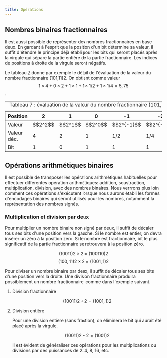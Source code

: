 ```yaml
---
title: Opérations
---
```

## Nombres binaires fractionnaires

Il est aussi possible de représenter des nombres fractionnaires en
base deux. En gardant à l'esprit que la position d'un bit détermine sa
valeur, il suffit d'étendre le principe déjà établi pour les bits qui
seront placés après la virgule qui sépare la partie entière de la
partie fractionnaire. Les indices de positions à droite de la virgule
seront négatifs.

Le tableau [7](#org473ef5b) donne par exemple le détail de l'évaluation
de la valeur du nombre fractionnaire (101,11)2. On obtient comme
valeur $$1 \times 4 + 0 \times 2 + 1 \times 1 + 1 \times 1/2 + 1
\times 1/4 = 5,75$$.

<table id="org473ef5b" border="2" cellspacing="0" cellpadding="6" rules="groups" frame="hsides">
<caption class="t-above"><span class="table-number">Tableau 7 :</span> évaluation de la valeur du nombre fractionnaire (101,11)2</caption>

<colgroup>
<col  class="org-left" />

<col  class="org-right" />

<col  class="org-right" />

<col  class="org-right" />

<col  class="org-right" />

<col  class="org-right" />
</colgroup>
<thead>
<tr>
<th scope="col" class="org-left">Position</th>
<th scope="col" class="org-right">2</th>
<th scope="col" class="org-right">1</th>
<th scope="col" class="org-right">0</th>
<th scope="col" class="org-right">-1</th>
<th scope="col" class="org-right">-2</th>
</tr>
</thead>

<tbody>
<tr>
<td class="org-left">Valeur</td>
<td class="org-right">$$2^2$$</td>
<td class="org-right">$$2^1$$</td>
<td class="org-right">$$2^0$$</td>
<td class="org-right">$$2^{-1}$$</td>
<td class="org-right">$$2^{-2}$$</td>
</tr>


<tr>
<td class="org-left">Valeur déc.</td>
<td class="org-right">4</td>
<td class="org-right">2</td>
<td class="org-right">1</td>
<td class="org-right">1/2</td>
<td class="org-right">1/4</td>
</tr>


<tr>
<td class="org-left">Bit</td>
<td class="org-right">1</td>
<td class="org-right">0</td>
<td class="org-right">1</td>
<td class="org-right">1</td>
<td class="org-right">1</td>
</tr>
</tbody>
</table>


<a id="orgc278ef2"></a>

## Opérations arithmétiques binaires

Il est possible de transposer les opérations arithmétiques habituelles
pour effectuer différentes opération arithmétiques: addition,
soustraction, multiplication, division, avec des nombres
binaires. Nous verrrons plus loin comment ces opérations s'exécutent
lorsque nous aurons établi les formes d'encodages binaires qui seront
utilisés pour les nombres, notamment la représentation des nombres
signés.


<a id="org7a3e7ae"></a>

### Multiplication et division par deux

Pour multiplier un nombre binaire non signé par deux, il suffit de
décaler tous ses bits d'une position vers la gauche. Si le nombre est
entier, on devra insérer un zéro à la position zéro. Si le nombre est
fractionnaire, bit le plus significatif de la partie fractionnaire se
retrouvera à la position zéro.

$$ (10011)2 \times 2 = (100110)2 $$
$$ (100,11)2 \times 2 = (1001,1)2 $$

Pour diviser un nombre binaire par deux, il suffit de décaler tous ses
bits d'une position vers la droite. Une division fractionnaire
produira possiblement un nombre fractionnaire, comme dans l'exemple
suivant.

1.  Division fractionnaire

    $$ (10011)2 \div 2 = (1001,1)2 $$

2.  Division entière

    Pour une division entière (sans fraction), on éliminera le bit qui
    aurait été placé après la virgule.
    
    $$ (10011)2 \div 2 = (1001)2 $$
    
    Il est évident de généraliser ces opérations pour les multiplications
    ou divisions par des puissances de 2: 4, 8, 16, etc.

